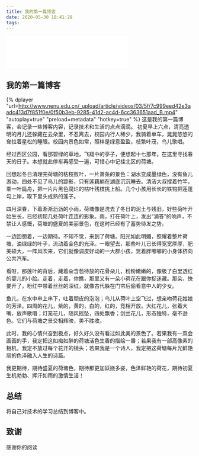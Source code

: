 ```yaml
---
title: 我的第一篇博客
date: 2020-05-30 18:41:29
tags:
---
```

<iframe frameborder="no" border="0" marginwidth="0" marginheight="0" width=330 height=86 src="//music.163.com/outchain/player?type=2&id=5181411&auto=1&height=66"></iframe>

## 我的第一篇博客
{% dplayer "url=http://www.nenu.edu.cn/_upload/article/videos/03/5f/7c999eed42e3aadc413d7f851f0e/0f50b3eb-9285-41d2-ac4d-6cc363651aad_B.mp4"  "autoplay=true" "preload=metadata" "hotkey=true" %}
这是我的第一篇博客，会记录一些博客内容，记录技术和生活的点点滴滴。 
初夏早上六点，清亮透明的月儿还躲藏在云朵里，不忍离去，校园内行人稀少，我骑着单车，晃晃悠悠的耷拉着星松的睡眼。校园内景色如常，照样是绿意盈盈，枝繁叶茂，鸟儿歌唱。

经过西区公园，看那碧绿的草地，飞翔中的亭子，便想起十七那年，在这里寻找春天的日子。本想就此停车再感受一遍，可惜心中记挂北区的荷塘。													 

回想起冬日清理完荷塘的枯枝败叶，一片萧条的景色：湖水变成墨绿色，没有鱼儿游动，四处不见了鸟儿的踪影，只有莲藕躺在湖底沉沉睡去。清洁大叔撑着竹竿，乘一叶扁舟，把一片片黑色腐烂的枯叶残枝挑上船。几个小孩用长长的铁钩把莲蓬勾上岸，取下里头成熟的莲子。

四月深春，下着淅淅沥沥的小雨，荷塘像是洗去了冬日的泥土与残旧，好些荷叶开始生长，已经初现几处荷叶连连的影象。雨，打在荷叶上，发出“滴答”的响声，不禁让人感慨，荷塘的盛夏的美丽景色，在这时已经有了蓄势待发之势。

一边回想着，一边期待。不知不觉，来到了荷塘。阳光如此明媚，照耀着整片荷塘，油绿绿的叶子，流动着金色的光泽。一眼望去，那些叶儿已长得宽宽厚厚，肥美硕大，一阵风吹来，它们就像调皮好动的一大群小孩，晃着胖嘟嘟的小身体挤向公共汽车。
<!-- more -->
看呀，那莲叶的背后，藏着朵含苞待放的花骨朵儿，粉粉嫩嫩的，像极了白里透红的婴儿的小脸。走着，走着，你瞧，那里又有一朵小荷花在跟你捉迷藏。那朵，快要开了，粉红中带着丝丝的深红，就像古代躲在门帘后偷看意中人的少女。

鱼儿，在水中串上串下，吐着顽皮的泡泡；鸟儿从荷叶上空飞过，想亲吻荷花姑娘的芳泽。四周的花儿，紫的，黄的，白的，红的，竞相开放。大红花儿，张着大嘴，放声歌唱；灯笼花儿，随风摇坠，四处飘香；剑兰花儿，形态独特，毫不逊色。它们与荷塘之景交相辉映，美不胜收。

此时，我的心情兴奋到极点，好久好久没有看过如此美的景色了。若果我有一双会画画的手，我定把这如痴如醉的荷塘活色生香的描绘一番；若果我有一部高像素的相机，我定不放过每个花开的镜头；若果我是一个诗人，我定把这荷塘每片光鲜艳丽的色泽融入人生的诗篇。

我更期待，期待盛夏的荷塘色，期待那更加妖娆多姿，色泽鲜艳的荷花，期待初夏生机勃勃、挥汗如雨的激情生活！
## 总结
将自己对技术的学习总结到博客中。

## 致谢
感谢你的阅读